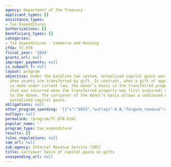 ```yaml
---
agency: Department of the Treasury
applicant_types: []
assistance_types:
- Tax Expenditures
authorizations: []
beneficiary_types: []
categories:
- Tax Expenditures - Commerce and Housing
cfda: TC.078
fiscal_year: '2024'
grants_url: null
improper_payments: null
is_subpart_f: null
layout: program
objective: Under the baseline tax system, unrealized capital gains would be taxed
  when assets are transferred by gift. In contrast, when a gift of appreciated asset
  is made under current law, the donor’s basis in the transferred property (the cost
  that was incurred when the transferred property was first acquired) carries over
  to the donee. The carryover of the donor’s basis allows a continued deferral of
  unrealized capital gains.
obligations: null
other_program_spending: '[{"x":"2023","outlays":0.0,"forgone_revenue":4590000000.0},{"x":"2024","outlays":0.0,"forgone_revenue":4830000000.0},{"x":"2025","outlays":0.0,"forgone_revenue":5310000000.0}]'
outlays: null
permalink: /program/TC.078.html
popular_name: ''
program_type: tax_expenditure
results: []
rules_regulations: null
sam_url: null
sub-agency: Internal Revenue Service (IRS)
title: Carryover basis of capital gains on gifts
usaspending_url: null
---
```

